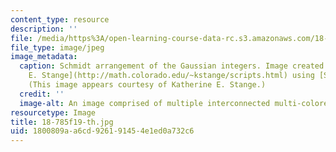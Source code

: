 ```yaml
---
content_type: resource
description: ''
file: /media/https%3A/open-learning-course-data-rc.s3.amazonaws.com/18-785-number-theory-i-fall-2019/1800809aa6cd926191454e1ed0a732c6_18-785f19-th.jpg
file_type: image/jpeg
image_metadata:
  caption: Schmidt arrangement of the Gaussian integers. Image created by [Katherine
    E. Stange](http://math.colorado.edu/~kstange/scripts.html) using [Sage](http://www.sagemath.org/).
    (This image appears courtesy of Katherine E. Stange.)
  credit: ''
  image-alt: An image comprised of multiple interconnected multi-colored circles.
resourcetype: Image
title: 18-785f19-th.jpg
uid: 1800809a-a6cd-9261-9145-4e1ed0a732c6
---
```

